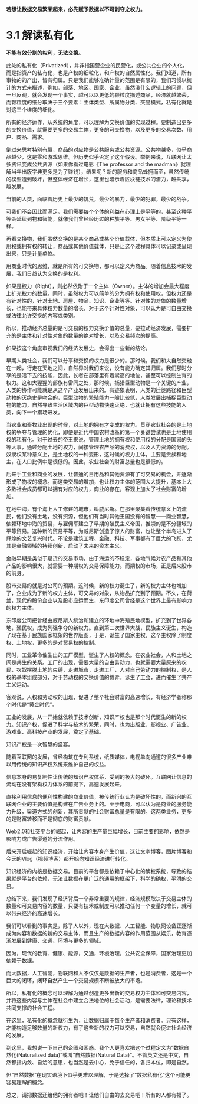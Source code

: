 **若想让数据交易繁荣起来，必先赋予数据以不可剥夺之权力。**

# 3.1 解读私有化

**不能有效分割的权利，无法交换。**

此处的私有化（Privatized），并非指国营企业的民营化，或公共企业的个人化，而是指资产的私有化，也是产权的细粒化，和产权的自然属性化。我们知道，所有事物的的产出，皆有归属。只是我们能够准确计量的范围是有限的，我们习惯以统计的方式来描述，例如，部落、地区、国家、企业，虽然没什么逻辑上的问题，但一旦反观，就会发现一个事实，越可以以更低的颗粒度描述商品，经济就越繁荣，而颗粒度的细分取决于三个要素：主体类型、所属物分类、交易模式，私有化就是对这三个维度的细化。

所有的经济运作，从系统的角度，可以理解为交换价值的实现过程。要制造出更多的交换价值，就需要更多的交易主体，更多的可交换物，以及更多的交易次数、用户、商品、需求。

倒过来思考特别有趣，商品的对应物是公共服务或公共资源。公共物越多，似乎商品越少，这是零和游戏思维。但历史似乎否定了这个假设。举例来说，互联网让太多资讯变成公共资源（如果你看过电影《The professor and the madman》就理解当年出版字典更多是为了赚钱），结果呢？新的服务和商品蜂拥而至，虽然传统的模型遭到破坏，但整体经济在增长，这里也暗示着区块链技术的潜力，越共享，越发展。

当前的人类，面临着历史上最少的饥荒，最少的暴力，最少的犯罪，最少的战争。

可我们不会因此而满足。我们需要每个个体的利益在心理上是平等的，甚至这种平等会延续到物和智能，就像我们曾经经历过的种族平等、男女平等、阶级平等一样。

再看交换物，我们虽然交换的是某个商品或某个价值载体，但本质上可以定义为使用权或拥有权的转让，商品或其他价值载体，只是让这个过程具体可以记录或呈现出来，只是计量单位。

用商业时代的思维，就是所有的可交换物，都可以定义为商品。随着信息技术的发展，我们日趋认为交换的是权利。

如果是权力（Right），则必然依附于一个主体（Owner）。主体的增加会最大程度上扩充权力的数量。同时，虽然权力可以简单的分为拥有权和使用权，但权力还是有针对性的，针对土地、房屋、物品、知识、企业等等。针对性的对象的数量增长，也能带来具体权力数量的增长，对于这个针对性对象，可以认为是可自由交换或法律允许交换的内容或类别。

所以，推动经济总量的是可交易的权力交换价值的总量，要拉动经济发展，需要扩充的是主体和针对性对象的数量的绝对增长，以及交易频次的提高。

如果按这个角度审视我们的经济发展史，会得出一些新的结论。

早期人类社会，我们可以分享和交换的权力是很少的。那时候，我们和大自然交融在一起，行走在天地之间，自然界对我们来说，没有能力确定其归属。我们那时分享的是活下去的技能，因此，长者在部落里有着崇高的地位，甚至可以控制生育的权力。这和大猩猩的部族有雷同之处，那时候，捕猎巨型动物是一个关键的产业，人类的协作可能就是从这个产业发展出来的。有迹象表明，人类的迁徙路径和巨型动物的灭绝史是吻合的，巨型动物的繁殖能力一般比较低，人类发展出捕捉巨型动物的能力，自然导致生活区域内的巨型动物快速灭绝，也就让拥有这些技能的人类，向下一个猎场进发。

当农业和畜牧业出现的时候，对土地的拥有才变成的权力。贯穿农业社会的是土地权的争夺与管理的优化，即便是近代中国农村改革的第一个关键尝试也是土地使用权的私有化。对于过去的帝王来说，管理土地的拥有权和使用权的分配是国家的头等大事，通过分配土地的权力，间接管理农产品的消费权，以及人力资源的分配。奴隶权某种意义上，是土地权的一种变形，这时候的权力主体，主要是贵族和地主，在人口比例中是很低的。因此，农业社会的财富总量也是很低的。

后来手工业和商业的发展，让普通的日用品和其他资源有了可交易的机会，并逐渐形成了物权的概念。而这类交易的增加，也让权力主体的范围大大提升，基本上大多数社会成员都可以拥有对应的权力，商业的存在，客观上加大了社会财富的增加。

在地中海，有个海上人工修建的城市，叫威尼斯。在那里聚集着传统意义上的流民，他们没有土地，没有资源，但他们有当时其他王国没有的智慧——商业智慧，依赖环地中海的贸易，与雇佣军建立了早期的殖民主义帝国，推崇的是不分疆域的平等贸易。这种新的贸易平等，为威尼斯创造了惊人的财富，也让整个半岛进入了辉煌的文艺复兴时代。不论是建筑工程、金融、科技、军事都有了巨大的飞跃，尤其是金融领域的持续创新，启动了未来的资本主义。

金融早期是类似于期货的交易市场，由于海运的不稳定，各地气候对农产品和其他产品的影响很大，就需要一种期权的交易保障能力。而期权的市场，正是后来股市的前身。

股市交易的就是对公司的预期。这时候，新的权力诞生了，新的权力主体也增加了，企业成为了新的权力主体，可交易的对象，从物品扩充到了预期。不久，在荷兰，现代的股份企业以及股市应运而生，东印度公司曾经是这个世界上最有影响力的权力主体。

东印度公司把曾经由威尼斯人统治和建立的环地中海殖民地模型，扩充到了世界各地，殖民权，成为列强争夺的新权力。直到第二次世界大战，民族主义诞生，构造了现在基于民族国家框架的世界版图，于是，诞生了国家主权，这个主权除了制度权、土地权，更多的是对贸易权的控制。

同时，工业革命催生出的工厂模型，诞生了人权的概念。在农业社会，人和土地之间是共生的关系。工厂的出现，需要大量的自由劳动力，也就需要大量原来的农民，农奴摆脱土地的束缚，走进城市，走进工厂，人对自己劳动力的控制权，是人权的基本组成部分，对于劳动权的交换价值的博弈，诞生了工会，进而催生了共产主义运动。

客观说，人权和劳动权的出现，促进了整个社会财富的高速增长，有经济学者称那个时代是“黄金时代”。

工业的发展，从一开始就依赖于技术创新，知识产权也是那个时代诞生的新的权力。知识产权，促进了科学与技术的繁荣，同时，也为出版业、影视业、广告业、游戏业、高科技产业的发展，奠定了基础。

知识产权是一次智慧的盛宴。

随着互联网的发展，曾经构筑在专利系统，纸质媒体，电视单向通道的很多产业难以用传统的知识产权系统来维护自己的权益。

信息本身的易复制性让传统的知识产权体系，受到的极大的破环。互联网让信息的流动在没有架构权力体系的前提下，高速发展起来。

直接利用信息的便利性构建的商业价值，被传统行业认为是破坏性的，而新兴的互联网企业的主要价值是构建在广告业务上的。至于电商，可以认为是商业的服务能力升级，渠道方式的创新，其所贡献的社会财富总量是有限的。这两类业务，更多的是财富转移而不是彻底的财富贡献。

Web2.0和社交平台的崛起，让内容的生产量巨幅增长，目前主要的影响，依然是影响力或广告渠道的分流作用。

后来开启崛起的知识经济，开始让内容本身产生价值，这让文字博客，图片博客和今天的Vlog（视频博客）都开始向知识经济进行转化。

知识经济的内核是数据交易。目前的平台都是依赖于中心化的确权系统，导致的结果就是平台的依赖，无法让数据在更广泛的通用的框架下，科学的确权，平滑的交易。

总结下来，我们发现了经济背后一个非常重要的规律，经济规模取决于交易主体的数量和可交易内容的数量，只要有技术或制度可以推动任何一个变量的增长，就可以带来经济的高速增长。

我们可以看到的事实是，除了人以外，现在大数据、人工智能、物联网设备正逐渐成为内容和数据的新的交易主体，而且生产的数据内容的作用范围从娱乐，教育逐渐发展到健康、交通、环境与更多的领域。

因为，现代的教育、健康、能源，交通，环境治理，公共安全保障，国家治理更加依赖于数据。

而大数据，人工智能，物联网和人不仅仅是数据的生产者，也是消费者，这是一个巨大的闭环，闭环自然产生一个交易规模不断被放大的市场。

所以，私有化的概念可以理解为通过创造更多出新的交易权力主体和可交易内容，并将这些内容与主体在社会中建立合法地位的社会活动，是需要法律，理论和技术共同支撑的社会工程。

在这里，私有化的概念就衍生为，让数据归属于每个生产者和消费者。只有这样，才能构造足够数量的新权力，有了这些新的权力可以交易，自然就会促进社会经济的发展。

到这里，我想说一下自己的企图和困惑。我个人更喜欢把这个过程定义为“数据自然化(Naturalized data)”或叫“自然数据(Natural Data)”。不管英文还是中文，自然都指内敛、自洽的意思，也当然是去中心，免于信任的，各归本位，即是自然。

但“自然数据”在现实语境下似乎更难以理解，于是选择了“数据私有化”这个可能更容易理解的概念。

总之，请把数据还给他的拥有者吧！让他们自由的去交易吧！所有的人都有福了。
